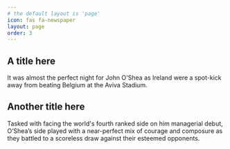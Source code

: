 ```yaml
---
# the default layout is 'page'
icon: fas fa-newspaper
layout: page
order: 3
---
```


## A title here

It was almost the perfect night for John O'Shea as Ireland were a spot-kick away from beating Belgium at the Aviva Stadium.

## Another title here

Tasked with facing the world's fourth ranked side on him managerial debut, O’Shea’s side played with a near-perfect mix of courage and composure as they battled to a scoreless draw against their esteemed opponents.